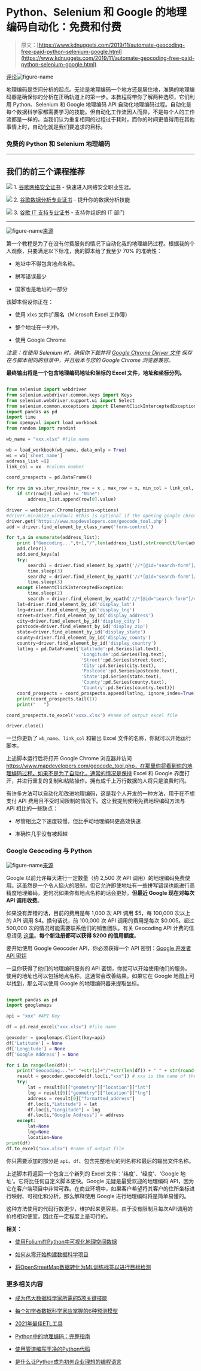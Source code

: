 # Python、Selenium 和 Google 的地理编码自动化：免费和付费

> 原文：[https://www.kdnuggets.com/2019/11/automate-geocoding-free-paid-python-selenium-google.html](https://www.kdnuggets.com/2019/11/automate-geocoding-free-paid-python-selenium-google.html)

[评论](#comments)![figure-name](../Images/8be87195e3a1875ebf0bceffb8d5110f.png)

地理编码是空间分析的起点。无论是地理编码一个地方还是居住地，准确的地理编码器是确保你的分析在正确轨道上的第一步。本教程将带你了解两种选项，它们利用 Python、Selenium 和 Google 地理编码 API 自动化地理编码过程。自动化是每个数据科学家都需要学习的技能。但自动化工作流因人而异，不是每个人的工作流都是一样的。当我们认为重复相同的过程过于耗时，而你的时间更值得用在其他事情上时，自动化就是我们要追求的目标。

### 免费的 Python 和 Selenium 地理编码

* * *

## 我们的前三个课程推荐

![](../Images/0244c01ba9267c002ef39d4907e0b8fb.png) 1\. [谷歌网络安全证书](https://www.kdnuggets.com/google-cybersecurity) - 快速进入网络安全职业生涯。

![](../Images/e225c49c3c91745821c8c0368bf04711.png) 2\. [谷歌数据分析专业证书](https://www.kdnuggets.com/google-data-analytics) - 提升你的数据分析技能

![](../Images/0244c01ba9267c002ef39d4907e0b8fb.png) 3\. [谷歌 IT 支持专业证书](https://www.kdnuggets.com/google-itsupport) - 支持你组织的 IT 部门

* * *

![figure-name](../Images/c5123fd86ebbfaa97d04b6656dd579cb.png)[来源](https://www.mapdevelopers.com/geocode_tool.php)

第一个教程是为了在没有付费服务的情况下自动化我的地理编码过程。根据我的个人观察，只要满足以下标准，我的脚本给了我至少 70% 的准确性：

+   地址中不得包含地点名称。

+   拼写错误最少

+   国家也是地址的一部分

该脚本假设你正在：

+   使用 xlxs 文件扩展名（Microsoft Excel 工作簿）

+   整个地址在一列中。

+   使用 Google Chrome

*注意：在使用 Selenium 时，确保你下载并将 [Google Chrome Diriver 文件](https://chromedriver.chromium.org/downloads) 保存在与脚本相同的目录中，并且版本与您的 Google Chrome 浏览器兼容。*

**最终输出将是一个包含地理编码地址和坐标的 Excel 文件，地址和坐标分列。**

```py

from selenium import webdriver
from selenium.webdriver.common.keys import Keys
from selenium.webdriver.support.ui import Select
from selenium.common.exceptions import ElementClickInterceptedException
import pandas as pd
import time
from openpyxl import load_workbook
from random import randint

wb_name = "xxx.xlsx" #file name

wb = load_workbook(wb_name, data_only = True)
ws = wb['sheet_name']
address_list =[]
link_col = xx  #column number

coord_prospects = pd.DataFrame() 

for row in ws.iter_rows(min_row = x , max_row = x, min_col = link_col, max_col=link_col):
    if str(row[0].value) != "None":
        address_list.append(row[0].value)

driver = webdriver.Chrome(options=options)
#driver.minimize_window() #this is optional if the opening google chrome window gets annoying
driver.get('https://www.mapdevelopers.com/geocode_tool.php')
add = driver.find_element_by_class_name('form-control')

for t,a in enumerate(address_list):
    print ("Geocoding...",t+1,"/",len(address_list),str(round(t/len(address_list)*100,2)),"%"," : ", a)
    add.clear()
    add.send_keys(a)
    try:
        search1 = driver.find_element_by_xpath('//*[@id="search-form"]/div[1]/span[2]').click()
        time.sleep(3)
        search2 = driver.find_element_by_xpath('//*[@id="search-form"]/div[1]/span[2]').click()
        time.sleep(3)
    except ElementClickInterceptedException:
        time.sleep(2)
        search = driver.find_element_by_xpath('//*[@id="search-form"]/div[1]/span[2]').click()
    lat=driver.find_element_by_id('display_lat')
    lng=driver.find_element_by_id('display_lng')
    street=driver.find_element_by_id('display_address')
    city=driver.find_element_by_id('display_city')
    postcode=driver.find_element_by_id('display_zip')
    state=driver.find_element_by_id('display_state')
    county=driver.find_element_by_id('display_county')
    country=driver.find_element_by_id('display_country')
    latlng = pd.DataFrame({'Latitude':pd.Series(lat.text),
                            'Longitude':pd.Series(lng.text),
                            'Street':pd.Series(street.text),
                            'City':pd.Series(city.text),
                            'Postcode':pd.Series(postcode.text),
                            'State':pd.Series(state.text),
                            'County':pd.Series(county.text),
                            'Country':pd.Series(country.text)})
    coord_prospects = coord_prospects.append(latlng, ignore_index=True)
    print(coord_prospects.tail(1))
    print("   ")

coord_prospects.to_excel('xxxx.xlsx') #name of output excel file

driver.close()

```

一旦你更新了 `wb_name`、`link_col` 和输出 Excel 文件的名称，你就可以开始运行脚本。

上述脚本运行后将打开 Google Chrome 浏览器并访问 https://www.mapdevelopers.com/geocode_tool.php，在那里你将看到你的地理编码过程。如果不是为了自动化，通常的情况是保持 Excel 和 Google 界面打开，并进行重复的复制和粘贴操作。拥有成千上万行数据的人将只是浪费时间。

有许多方法可以自动化和改进地理编码，这是我个人开发的一种方法，用于在不想支付 API 费用且不受时间限制的情况下。这让我提到使用免费地理编码方法与 API 相比的一些缺点：

+   尽管相比之下速度较慢，但比手动地理编码更高效快速

+   准确性几乎没有被超越

### Google Geocoding 与 Python

![figure-name](../Images/678390d9e459a3a20f13d5b85121b46f.png)[来源](https://cloud.google.com/blog/products/maps-platform/address-geocoding-in-google-maps-apis)

Google 以前允许每天进行一定数量（约 2,500 次 API 调用）的地理编码免费使用。这虽然是一个令人恼火的限制，但它允许即使地址有一些拼写错误也能进行高精度地理编码，更何况如果你有地点名称的话会更好。**但最近 Google 现在对每次 API 调用收费**。

如果没有弄错的话，目前的费用是每 1,000 次 API 调用 $5，每 100,000 次以上的 API 调用 $4。换句话说，前 100,000 次 API 调用的费用是每次 $0.005。超过 500,000 次的情况可能需要联系他们的销售团队。有关 Geocoding API 计费的信息请见 [这里](https://developers.google.com/maps/documentation/geocoding/usage-and-billing)。**每个新注册都可以获得 $200 的信用额度**。

要开始使用 Google Geocoder API，你必须获得一个 API 密钥：[Google 开发者 API 密钥](https://developers.google.com/maps/documentation/geolocation/get-api-key)

一旦你获得了他们的地理编码服务的 API 密钥，你就可以开始使用他们的服务。使用的地址也可以包括地点名称，这通常会改善结果。如果它在 Google 地图上可以找到，那么可以使用 Google 的地理编码器来提取坐标。

```py

import pandas as pd
import googlemaps

api = "xxx" #API Key

df = pd.read_excel("xxx.xlsx") #file name

geocoder = googlemaps.Client(key=api)
df['Latitude'] = None
df['Longitude'] = None
df['Google Address'] = None

for i in range(len(df)):
    print("Geocoding..."+" "+str(i)+"/"+str(len(df)) + " " + str(round(i/len(df)*100,2))+"%")
    result = geocoder.geocode(df.loc[i,"xxx"]) # xxx is the name of the column with the full address
    try:
        lat = result[0]["geometry"]["location"]["lat"]
        lng = result[0]["geometry"]["location"]["lng"]
        address = result[0]["formatted_address"]
        df.loc[i,"Latitude"] = lat
        df.loc[i,"Longitude"] = lng
        df.loc[i,"Google Address"] = address
    except:
        lat=None
        lng=None
        location=None
print(df)
df.to_excel("xxx.xlsx") #name of output file

```

你只需要添加的部分是 `api`、`df`、包含完整地址的列名称和最后的输出文件名称。

上述脚本将返回一个包含三个新列的 Excel 文件：'纬度'、'经度'、'Google 地址'。它将比任何自定义脚本更快。Google 无疑是最受欢迎的地理编码 API，因为它在客户端项目中非常可靠。在商业环境中，如果客户希望将其客户的住所坐标进行映射、可视化和分析，那么解释使用 Google 进行地理编码将是简单易懂的。

这种方法使用的代码行数更少，维护起来更容易。由于没有限制且每次API调用的价格相对便宜，因此在一定程度上是可行的。

**相关：**

+   [使用Folium在Python中可视化地理空间数据](/2018/09/visualising-geospatial-data-python-folium.html)

+   [如何从零开始构建数据科学项目](/2018/12/build-data-science-project-from-scratch.html)

+   [将OpenStreetMap数据转化为ML训练标签以进行目标检测](/2019/09/openstreetmap-data-ml-training-labels-object-detection.html)

### 更多相关内容

+   [成为伟大数据科学家所需的5项关键技能](https://www.kdnuggets.com/2021/12/5-key-skills-needed-become-great-data-scientist.html)

+   [每个初学者数据科学家应掌握的6种预测模型](https://www.kdnuggets.com/2021/12/6-predictive-models-every-beginner-data-scientist-master.html)

+   [2021年最佳ETL工具](https://www.kdnuggets.com/2021/12/mozart-best-etl-tools-2021.html)

+   [Python中的地理编码：完整指南](https://www.kdnuggets.com/2022/11/geocoding-python-complete-guide.html)

+   [使用管道编写干净的Python代码](https://www.kdnuggets.com/2021/12/write-clean-python-code-pipes.html)

+   [是什么让Python成为初创企业理想的编程语言](https://www.kdnuggets.com/2021/12/makes-python-ideal-programming-language-startups.html)
